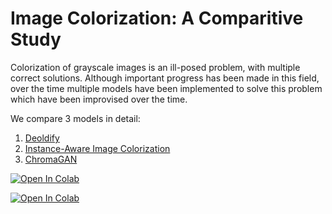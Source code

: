 # Image Colorization: A Comparitive Study

Colorization of grayscale images is an ill-posed problem, with multiple correct solutions. Although important progress has been made in this field, over the time multiple models have been implemented to solve this problem which have been improvised over the time. 

We compare 3 models in detail:

1. [Deoldify](https://github.com/jantic/DeOldify)
2. [Instance-Aware Image Colorization](https://github.com/ericsujw/InstColorization)
3. [ChromaGAN](https://github.com/pvitoria/ChromaGAN)

[![Open In Colab](https://colab.research.google.com/assets/colab-badge.svg)](https://colab.research.google.com/github/guptaviha/ML-Image-Colorization-Study/blob/main/Comparison_of_Colorization_Models.ipynb)



[![Open In Colab](https://colab.research.google.com/assets/colab-badge.svg)](https://colab.research.google.com/github/pvitoria/ChromaGAN/blob/master/DemoChromaGAN.ipynb)




